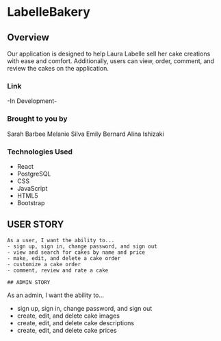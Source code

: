 # LabelleBakery
 
## Overview

Our application is designed to help Laura Labelle sell her cake creations with ease and comfort. Additionally, users can view, order, comment, and review the cakes on the application.

### Link

-In Development- 

### Brought to you by
Sarah Barbee
Melanie Silva
Emily Bernard
Alina Ishizaki

### Technologies Used

- React
- PostgreSQL
- CSS
- JavaScript
- HTML5
- Bootstrap

## USER STORY

```
As a user, I want the ability to... 
- sign up, sign in, change password, and sign out
- view and search for cakes by name and price
- make, edit, and delete a cake order
- customize a cake order
- comment, review and rate a cake

## ADMIN STORY

```
As an admin, I want the ability to...
- sign up, sign in, change password, and sign out
- create, edit, and delete cake images
- create, edit, and delete cake descriptions
- create, edit, and delete cake prices

